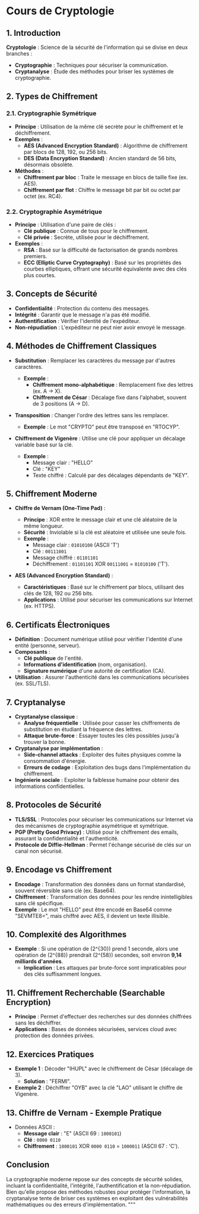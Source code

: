 # Cours de Cryptologie

## 1. Introduction

**Cryptologie** : Science de la sécurité de l'information qui se divise en deux branches :
- **Cryptographie** : Techniques pour sécuriser la communication.
- **Cryptanalyse** : Étude des méthodes pour briser les systèmes de cryptographie.

## 2. Types de Chiffrement

### 2.1. Cryptographie Symétrique
- **Principe** : Utilisation de la même clé secrète pour le chiffrement et le déchiffrement.
- **Exemples** :
  - **AES (Advanced Encryption Standard)** : Algorithme de chiffrement par blocs de 128, 192, ou 256 bits.
  - **DES (Data Encryption Standard)** : Ancien standard de 56 bits, désormais obsolète.
- **Méthodes** :
  - **Chiffrement par bloc** : Traite le message en blocs de taille fixe (ex. AES).
  - **Chiffrement par flot** : Chiffre le message bit par bit ou octet par octet (ex. RC4).

### 2.2. Cryptographie Asymétrique
- **Principe** : Utilisation d'une paire de clés :
  - **Clé publique** : Connue de tous pour le chiffrement.
  - **Clé privée** : Secrète, utilisée pour le déchiffrement.
- **Exemples** :
  - **RSA** : Basé sur la difficulté de factorisation de grands nombres premiers.
  - **ECC (Elliptic Curve Cryptography)** : Basé sur les propriétés des courbes elliptiques, offrant une sécurité équivalente avec des clés plus courtes.

## 3. Concepts de Sécurité

- **Confidentialité** : Protection du contenu des messages.
- **Intégrité** : Garantir que le message n'a pas été modifié.
- **Authentification** : Vérifier l'identité de l'expéditeur.
- **Non-répudiation** : L'expéditeur ne peut nier avoir envoyé le message.

## 4. Méthodes de Chiffrement Classiques

- **Substitution** : Remplacer les caractères du message par d'autres caractères.
  - **Exemple** :
    - **Chiffrement mono-alphabétique** : Remplacement fixe des lettres (ex. A -> X).
    - **Chiffrement de César** : Décalage fixe dans l'alphabet, souvent de 3 positions (A -> D).
- **Transposition** : Changer l'ordre des lettres sans les remplacer.
  - **Exemple** : Le mot "CRYPTO" peut être transposé en "RTOCYP".

- **Chiffrement de Vigenère** : Utilise une clé pour appliquer un décalage variable basé sur la clé.
  - **Exemple** :
    - Message clair : "HELLO"
    - Clé : "KEY"
    - Texte chiffré : Calculé par des décalages dépendants de "KEY".

## 5. Chiffrement Moderne

- **Chiffre de Vernam (One-Time Pad)** :
  - **Principe** : XOR entre le message clair et une clé aléatoire de la même longueur.
  - **Sécurité** : Inviolable si la clé est aléatoire et utilisée une seule fois.
  - **Exemple** :
    - Message clair : `01010100` (ASCII 'T')
    - Clé : `00111001`
    - Message chiffré : `01101101`
    - Déchiffrement : `01101101` XOR `00111001` = `01010100` ('T').

- **AES (Advanced Encryption Standard)** :
  - **Caractéristiques** : Basé sur le chiffrement par blocs, utilisant des clés de 128, 192 ou 256 bits.
  - **Applications** : Utilisé pour sécuriser les communications sur Internet (ex. HTTPS).

## 6. Certificats Électroniques

- **Définition** : Document numérique utilisé pour vérifier l'identité d'une entité (personne, serveur).
- **Composants** :
  - **Clé publique** de l'entité.
  - **Informations d'identification** (nom, organisation).
  - **Signature numérique** d'une autorité de certification (CA).
- **Utilisation** : Assurer l'authenticité dans les communications sécurisées (ex. SSL/TLS).

## 7. Cryptanalyse

- **Cryptanalyse classique** :
  - **Analyse fréquentielle** : Utilisée pour casser les chiffrements de substitution en étudiant la fréquence des lettres.
  - **Attaque brute-force** : Essayer toutes les clés possibles jusqu'à trouver la bonne.
- **Cryptanalyse par implémentation** :
  - **Side-channel attacks** : Exploiter des fuites physiques comme la consommation d'énergie.
  - **Erreurs de codage** : Exploitation des bugs dans l'implémentation du chiffrement.
- **Ingénierie sociale** : Exploiter la faiblesse humaine pour obtenir des informations confidentielles.

## 8. Protocoles de Sécurité

- **TLS/SSL** : Protocoles pour sécuriser les communications sur Internet via des mécanismes de cryptographie asymétrique et symétrique.
- **PGP (Pretty Good Privacy)** : Utilisé pour le chiffrement des emails, assurant la confidentialité et l'authenticité.
- **Protocole de Diffie-Hellman** : Permet l'échange sécurisé de clés sur un canal non sécurisé.

## 9. Encodage vs Chiffrement

- **Encodage** : Transformation des données dans un format standardisé, souvent réversible sans clé (ex. Base64).
- **Chiffrement** : Transformation des données pour les rendre inintelligibles sans clé spécifique.
- **Exemple** : Le mot "HELLO" peut être encodé en Base64 comme "SEVMTE8=", mais chiffré avec AES, il devient un texte illisible.

## 10. Complexité des Algorithmes

- **Exemple** : Si une opération de \(2^{30}\) prend 1 seconde, alors une opération de \(2^{88}\) prendrait \(2^{58}\) secondes, soit environ **9,14 milliards d'années**.
  - **Implication** : Les attaques par brute-force sont impraticables pour des clés suffisamment longues.

## 11. Chiffrement Recherchable (Searchable Encryption)

- **Principe** : Permet d'effectuer des recherches sur des données chiffrées sans les déchiffrer.
- **Applications** : Bases de données sécurisées, services cloud avec protection des données privées.

## 12. Exercices Pratiques

- **Exemple 1** : Décoder "IHUPL" avec le chiffrement de César (décalage de 3).
  - **Solution** : "FERMI".
- **Exemple 2** : Déchiffrer "OYB" avec la clé "LAO" utilisant le chiffre de Vigenère.

## 13. Chiffre de Vernam - Exemple Pratique
- Données ASCII :
  - **Message clair** : "E" (ASCII 69 : `1000101`)
  - **Clé** : `0000 0110`
  - **Chiffrement** : `1000101` XOR `0000 0110` = `1000011` (ASCII 67 : 'C').

## Conclusion
La cryptographie moderne repose sur des concepts de sécurité solides, incluant la confidentialité, l'intégrité, l'authentification et la non-répudiation. Bien qu'elle propose des méthodes robustes pour protéger l'information, la cryptanalyse tente de briser ces systèmes en exploitant des vulnérabilités mathématiques ou des erreurs d'implémentation.
"""